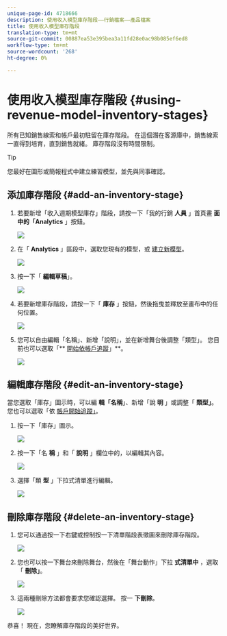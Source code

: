 ```yaml
---
unique-page-id: 4718666
description: 使用收入模型庫存階段——行銷檔案——產品檔案
title: 使用收入模型庫存階段
translation-type: tm+mt
source-git-commit: 00887ea53e395bea3a11fd28e0ac98b085ef6ed8
workflow-type: tm+mt
source-wordcount: '268'
ht-degree: 0%

---
```



# 使用收入模型庫存階段 {#using-revenue-model-inventory-stages}

所有已知銷售線索和帳戶最初駐留在庫存階段。 在這個潛在客源庫中，銷售線索一直得到培育，直到銷售就緒。 庫存階段沒有時間限制。

>[!TIP]
>
>您最好在圖形或簡報程式中建立練習模型，並先與同事確認。

## 添加庫存階段 {#add-an-inventory-stage}

1. 若要新增「收入週期模型庫存」階段，請按一下「我的行銷 **人員** 」首頁畫 **面中的「Analytics** 」按鈕。

   ![](assets/image2015-4-27-11-3a54-3a41.png)

1. 在「 **Analytics** 」區段中，選取您現有的模型，或 [建立新模型](create-a-new-revenue-model.md)。

   ![](assets/image2015-4-27-14-3a31-3a53.png)

1. 按一下「 **編輯草稿**」。

   ![](assets/image2015-4-27-12-3a10-3a49.png)

1. 若要新增庫存階段，請按一下「 **庫存** 」按鈕，然後拖曳並釋放至畫布中的任何位置。

   ![](assets/image2015-4-28-13-3a9-3a37.png)

1. 您可以自由編輯「名稱」、新增「說明」，並在新增舞台後調整「類型」。 您目前也可以選取「** [開始依帳戶追蹤](start-tracking-by-account-in-the-revenue-modeler.md)」**。

   ![](assets/image2015-4-27-13-3a29-3a2.png)

## 編輯庫存階段 {#edit-an-inventory-stage}

當您選取「庫存」圖示時，可以編 **輯「名稱**」、新增「說 **明** 」或調整「 **類型」**。 您也可以選取「依 [帳戶開始追蹤」](start-tracking-by-account-in-the-revenue-modeler.md)。

1. 按一下「庫存」圖示。

   ![](assets/image2015-4-27-15-3a55-3a10.png)

1. 按一下「名 **稱** 」和「 **說明** 」欄位中的，以編輯其內容。

   ![](assets/image2015-4-27-13-3a34-3a58.png)

1. 選擇「類 **型** 」下拉式清單進行編輯。

   ![](assets/image2015-4-27-13-3a36-3a52.png)

## 刪除庫存階段 {#delete-an-inventory-stage}

1. 您可以通過按一下右鍵或控制按一下清單階段表徵圖來刪除庫存階段。

   ![](assets/image2015-4-28-13-3a0-3a20.png)

1. 您也可以按一下舞台來刪除舞台，然後在「舞台動作」下拉 **式清單中** ，選取「 **刪除」**。

   ![](assets/image2015-4-28-13-3a1-3a17.png)

1. 這兩種刪除方法都會要求您確認選擇。 按一 **下刪除**。

   ![](assets/image2015-4-28-13-3a5-3a26.png)

恭喜！ 現在，您瞭解庫存階段的美好世界。
